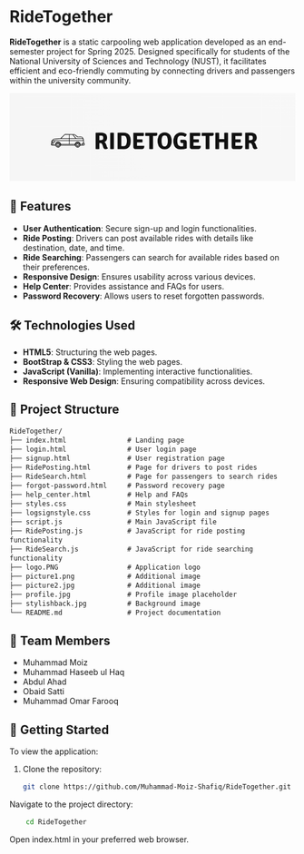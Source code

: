 # RideTogether

**RideTogether** is a static carpooling web application developed as an end-semester project for Spring 2025. Designed specifically for students of the National University of Sciences and Technology (NUST), it facilitates efficient and eco-friendly commuting by connecting drivers and passengers within the university community.

![RideTogether Logo](logo.PNG)

## 🚀 Features

- **User Authentication**: Secure sign-up and login functionalities.
- **Ride Posting**: Drivers can post available rides with details like destination, date, and time.
- **Ride Searching**: Passengers can search for available rides based on their preferences.
- **Responsive Design**: Ensures usability across various devices.
- **Help Center**: Provides assistance and FAQs for users.
- **Password Recovery**: Allows users to reset forgotten passwords.

## 🛠️ Technologies Used

- **HTML5**: Structuring the web pages.
- **BootStrap & CSS3**: Styling the web pages.
- **JavaScript (Vanilla)**: Implementing interactive functionalities.
- **Responsive Web Design**: Ensuring compatibility across devices.

## 📁 Project Structure

```
RideTogether/
├── index.html               # Landing page
├── login.html               # User login page
├── signup.html              # User registration page
├── RidePosting.html         # Page for drivers to post rides
├── RideSearch.html          # Page for passengers to search rides
├── forgot-password.html     # Password recovery page
├── help_center.html         # Help and FAQs
├── styles.css               # Main stylesheet
├── logsignstyle.css         # Styles for login and signup pages
├── script.js                # Main JavaScript file
├── RidePosting.js           # JavaScript for ride posting functionality
├── RideSearch.js            # JavaScript for ride searching functionality
├── logo.PNG                 # Application logo
├── picture1.png             # Additional image
├── picture2.jpg             # Additional image
├── profile.jpg              # Profile image placeholder
├── stylishback.jpg          # Background image
└── README.md                # Project documentation
```

## 👥 Team Members

- Muhammad Moiz
- Muhammad Haseeb ul Haq
- Abdul Ahad
- Obaid Satti
- Muhammad Omar Farooq

## 📌 Getting Started

To view the application:

1. Clone the repository:
   ```bash
   git clone https://github.com/Muhammad-Moiz-Shafiq/RideTogether.git
Navigate to the project directory:

   ```bash
       cd RideTogether
   ```
Open index.html in your preferred web browser.
 




